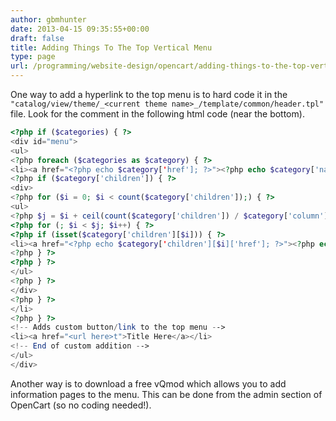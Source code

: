 ```yaml
---
author: gbmhunter
date: 2013-04-15 09:35:55+00:00
draft: false
title: Adding Things To The Top Vertical Menu
type: page
url: /programming/website-design/opencart/adding-things-to-the-top-vertical-menu
---
```


One way to add a hyperlink to the top menu is to hard code it in the `"catalog/view/theme/_<current theme name>_/template/common/header.tpl"` file. Look for the comment in the following html code (near the bottom).

```php
<?php if ($categories) { ?>
<div id="menu">
<ul>
<?php foreach ($categories as $category) { ?>
<li><a href="<?php echo $category['href']; ?>"><?php echo $category['name']; ?></a>
<?php if ($category['children']) { ?>
<div>
<?php for ($i = 0; $i < count($category['children']);) { ?>
<ul>
<?php $j = $i + ceil(count($category['children']) / $category['column']); ?>
<?php for (; $i < $j; $i++) { ?>
<?php if (isset($category['children'][$i])) { ?>
<li><a href="<?php echo $category['children'][$i]['href']; ?>"><?php echo $category['children'][$i]['name']; ?></a></li>
<?php } ?>
<?php } ?>
</ul>
<?php } ?>
</div>
<?php } ?>
</li>
<?php } ?>
<!-- Adds custom button/link to the top menu -->
<li><a href="<url here>t">Title Here</a></li>
<!-- End of custom addition -->
</ul>
</div>
```

Another way is to download a free vQmod which allows you to add information pages to the menu. This can be done from the admin section of OpenCart (so no coding needed!).

